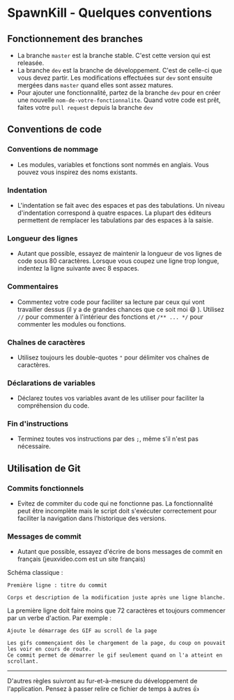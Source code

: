 SpawnKill - Quelques conventions
=========

Fonctionnement des branches
---------------------------

- La branche `master` est la branche stable. C'est cette version qui est releasée.
- La branche `dev` est la branche de développement. C'est de celle-ci que vous devez partir. Les modifications effectuées sur `dev` sont ensuite mergées dans `master` quand elles sont assez matures.
- Pour ajouter une fonctionnalité, partez de la branche `dev` pour en créer une nouvelle `nom-de-votre-fonctionnalite`. Quand votre code est prêt, faites votre `pull request` depuis la branche `dev`


Conventions de code
-------------------

### Conventions de nommage

- Les modules, variables et fonctions sont nommés en anglais. Vous pouvez vous inspirez des noms existants.

### Indentation

- L'indentation se fait avec des espaces et pas des tabulations. Un niveau d'indentation correspond à quatre espaces. La plupart des éditeurs permettent de remplacer les tabulations par des espaces à la saisie.

### Longueur des lignes

- Autant que possible, essayez de maintenir la longueur de vos lignes de code sous 80 caractères. Lorsque vous coupez une ligne trop longue, indentez la ligne suivante avec 8 espaces.

### Commentaires

- Commentez votre code pour faciliter sa lecture par ceux qui vont travailler dessus (il y a de grandes chances que ce soit moi :smile: ). Utilisez `//` pour commenter à l'intérieur des fonctions et `/** ... */` pour commenter les modules ou fonctions.

### Chaînes de caractères

- Utilisez toujours les double-quotes `"` pour délimiter vos chaînes de caractères.

### Déclarations de variables

- Déclarez toutes vos variables avant de les utiliser pour faciliter la compréhension du code.

### Fin d'instructions

- Terminez toutes vos instructions par des `;`, même s'il n'est pas nécessaire.

Utilisation de Git
------------------

### Commits fonctionnels

- Evitez de commiter du code qui ne fonctionne pas. La fonctionnalité peut être incomplète mais le script doit s'exécuter correctement pour faciliter la navigation dans l'historique des versions.

### Messages de commit

- Autant que possible, essayez d'écrire de bons messages de commit en français (jeuxvideo.com est un site français)

Schéma classique :

```
Première ligne : titre du commit

Corps et description de la modification juste après une ligne blanche.
```

La première ligne doit faire moins que 72 caractères et toujours commencer par un verbe d'action. Par exemple :

```
Ajoute le démarrage des GIF au scroll de la page

Les gifs commençaient dès le chargement de la page, du coup on pouvait
les voir en cours de route.
Ce commit permet de démarrer le gif seulement quand on l'a atteint en
scrollant.
```

---

D'autres règles suivront au fur-et-à-mesure du développement de l'application. Pensez à passer relire ce fichier de temps à autres :+1: